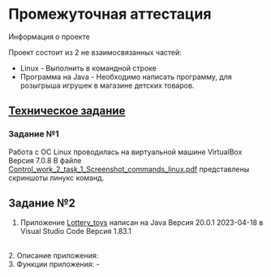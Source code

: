 # Промежуточная аттестация
 
Информация о проекте
 
Проект состоит из 2 не взаимосвязанных частей:
- Linux - Выполнить в командной строке
- Программа на Java - Необходимо написать программу, для розыгрыша игрушек в магазине детских товаров.

## [Техническое задание](TZ.pdf) 

### Задание №1
Работа с ОС Linux проводилась на виртуальной машине VirtualBox Версия 7.0.8 
В файле [Control_work_2_task_1_Screenshot_commands_linux.pdf](linux/Control_work_2_task_1_Screenshot_commands_linux.pdf) представлены скриншоты линукс команд.

## Задание №2
1. Приложение [Lottery_toys](https://github.com/Dmitri54/Lottery_toys) написан на Java Версия 20.0.1 2023-04-18 в Visual Studio Code Версия 1.83.1 
<br>
2. Описание приложения: 
<br>
3. Функции приложения:
- 
